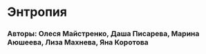# Энтропия

### Авторы: Олеся Майстренко, Даша Писарева, Марина Аюшеева, Лиза Махнева, Яна Коротова
